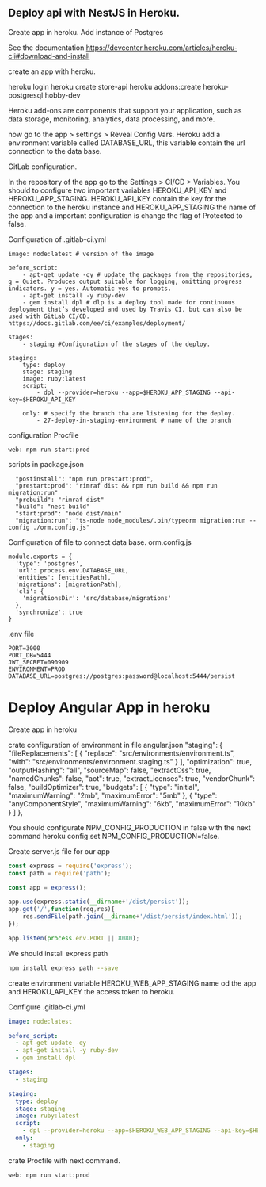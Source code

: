 ## Deploy api with NestJS in Heroku.

Create app in heroku.
Add instance of Postgres

See the documentation https://devcenter.heroku.com/articles/heroku-cli#download-and-install

create an app with heroku.

heroku login
heroku create store-api
heroku addons:create heroku-postgresql:hobby-dev

Heroku add-ons are components that support your application, such as data storage, monitoring, analytics, data processing, and more.

now go to the app > settings > Reveal Config Vars. Heroku add a environment variable called DATABASE_URL, this variable contain the url connection to the data base.


GitLab configuration.

In the repository of the app go to the Settings > CI/CD > Variables. You should to configure two important variables HEROKU_API_KEY and HEROKU_APP_STAGING. HEROKU_API_KEY contain the key for the connection to the heroku instance and HEROKU_APP_STAGING the name of the app and a important configuration is change the flag of Protected to false.

Configuration of .gitlab-ci.yml

```
image: node:latest # version of the image

before_script: 
    - apt-get update -qy # update the packages from the repositories, q = Quiet. Produces output suitable for logging, omitting progress indicators. y = yes. Automatic yes to prompts.
    - apt-get install -y ruby-dev
    - gem install dpl # dlp is a deploy tool made for continuous deployment that’s developed and used by Travis CI, but can also be used with GitLab CI/CD. https://docs.gitlab.com/ee/ci/examples/deployment/

stages:
    - staging #Configuration of the stages of the deploy.

staging:
    type: deploy
    stage: staging
    image: ruby:latest
    script:
        - dpl --provider=heroku --app=$HEROKU_APP_STAGING --api-key=$HEROKU_API_KEY
        
    only: # specify the branch tha are listening for the deploy.
        - 27-deploy-in-staging-environment # name of the branch

```

configuration Procfile
```
web: npm run start:prod
```

scripts in package.json 
```
  "postinstall": "npm run prestart:prod",
  "prestart:prod": "rimraf dist && npm run build && npm run migration:run"
  "prebuild": "rimraf dist"
  "build": "nest build"
  "start:prod": "node dist/main"
  "migration:run": "ts-node node_modules/.bin/typeorm migration:run --config ./orm.config.js"
```

Configuration of file to connect data base.
orm.config.js

```
module.exports = {
  'type': 'postgres',
  'url': process.env.DATABASE_URL,
  'entities': [entitiesPath],
  'migrations': [migrationPath],
  'cli': {
    'migrationsDir': 'src/database/migrations'
  },
  'synchronize': true
}
```

.env file 

```
PORT=3000
PORT_DB=5444
JWT_SECRET=090909
ENVIRONMENT=PROD
DATABASE_URL=postgres://postgres:password@localhost:5444/persist
```


# Deploy Angular App in heroku
Create app in heroku


crate configuration of environment in file angular.json
            "staging": {
              "fileReplacements": [
                {
                  "replace": "src/environments/environment.ts",
                  "with": "src/environments/environment.staging.ts"
                }
              ],
              "optimization": true,
              "outputHashing": "all",
              "sourceMap": false,
              "extractCss": true,
              "namedChunks": false,
              "aot": true,
              "extractLicenses": true,
              "vendorChunk": false,
              "buildOptimizer": true,
              "budgets": [
                {
                  "type": "initial",
                  "maximumWarning": "2mb",
                  "maximumError": "5mb"
                },
                {
                  "type": "anyComponentStyle",
                  "maximumWarning": "6kb",
                  "maximumError": "10kb"
                }
              ]
            },


You should configurate NPM_CONFIG_PRODUCTION in false with the next command
heroku config:set NPM_CONFIG_PRODUCTION=false.





Create server.js file for our app

```js
const express = require('express');
const path = require('path');

const app = express();

app.use(express.static(__dirname+'/dist/persist'));
app.get('/',function(req,res){
    res.sendFile(path.join(__dirname+'/dist/persist/index.html'));
});

app.listen(process.env.PORT || 8080);
```

We should install express path 

```bash
npm install express path --save
```


create environment variable HEROKU_WEB_APP_STAGING name od the app and HEROKU_API_KEY the access token to heroku.


Configure .gitlab-ci.yml

```yml
image: node:latest

before_script:
  - apt-get update -qy
  - apt-get install -y ruby-dev
  - gem install dpl

stages:
  - staging

staging:
  type: deploy
  stage: staging
  image: ruby:latest
  script:
    - dpl --provider=heroku --app=$HEROKU_WEB_APP_STAGING --api-key=$HEROKU_API_KEY
  only:
    - staging

```


crate Procfile  with next command.

```
web: npm run start:prod
```
